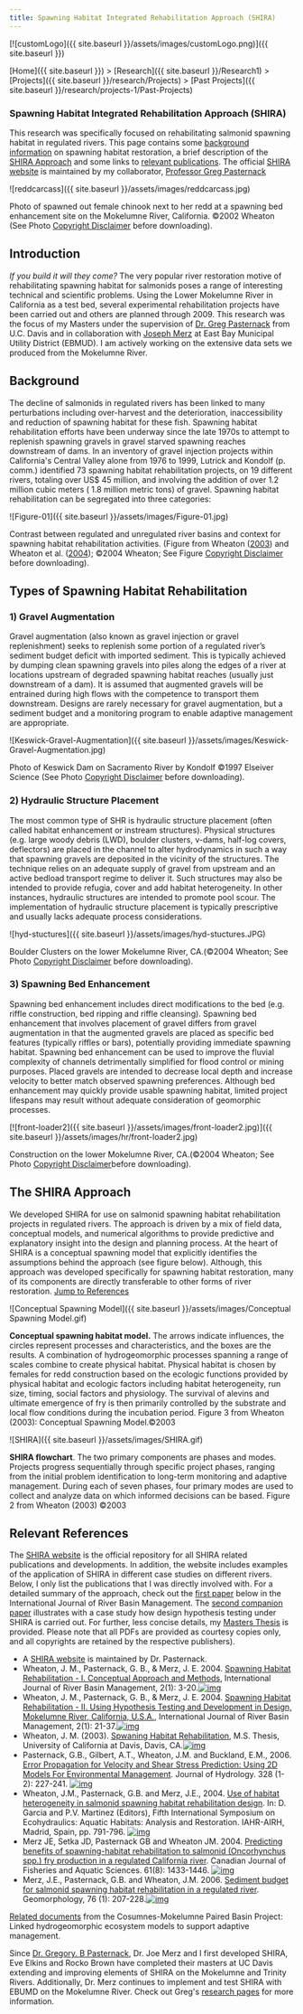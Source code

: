 ```yaml
---
title: Spawning Habitat Integrated Rehabilitation Approach (SHIRA)
---
```




[![customLogo]({{ site.baseurl }}/assets/images/customLogo.png)]({{ site.baseurl }})

[Home]({{ site.baseurl }})‎ > ‎[Research]({{ site.baseurl }}/Research1)‎ > ‎[Projects]({{ site.baseurl }}/research/Projects) > [Past Projects]({{ site.baseurl }}/research/projects-1/Past-Projects)

### Spawning Habitat Integrated Rehabilitation Approach (SHIRA)

This research was specifically focused on rehabilitating salmonid spawning habitat in regulated rivers. This page contains some [background information](http://www.google.com/url?q=http%3A%2F%2Fwww.joewheaton.org.uk%2Fresearch%2Fprojects%2FShira.asp%23s1&sa=D&sntz=1&usg=AFrqEzdcXfDbQuRjbFSLMCw1KUNcYYlQ3A) on spawning habitat restoration, a brief description of the [SHIRA Approach](http://www.google.com/url?q=http%3A%2F%2Fwww.joewheaton.org.uk%2Fresearch%2Fprojects%2FShira.asp%23s3&sa=D&sntz=1&usg=AFrqEzeGhY6vcTLZ3qeY_CASCZR2EpJVsg) and some links to [relevant publications](http://www.google.com/url?q=http%3A%2F%2Fwww.joewheaton.org.uk%2Fresearch%2Fprojects%2FShira.asp%23s4&sa=D&sntz=1&usg=AFrqEzcgY7uI6R_nmwHUZTuXTOMa_sTq6Q). The official [SHIRA website](http://www.google.com/url?q=http%3A%2F%2Fshira.lawr.ucdavis.edu%2F&sa=D&sntz=1&usg=AFrqEzfuqbdXlf_29rmFe2A0eHp94TeJ0A) is maintained by my collaborator, [Professor Greg Pasternack](http://www.google.com/url?q=http%3A%2F%2Fpasternack.ucdavis.edu%2F&sa=D&sntz=1&usg=AFrqEzfFLTYszZUAELHKuTOmtoC_mBfliw)

![reddcarcass]({{ site.baseurl }}/assets/images/reddcarcass.jpg)

Photo of spawned out female chinook next to her redd at a spawning bed enhancement site on the Mokelumne River, California. ©2002 Wheaton (See Photo [Copyright Disclaimer](http://www.google.com/url?q=http%3A%2F%2Fwww.joewheaton.org.uk%2Fresearch%2Fprojects%2FDisclaimer.asp&sa=D&sntz=1&usg=AFrqEzfiplxtFEVC_kN-PGtnbbjMjzGaOw) before downloading).

## Introduction

*If you build it will they come?* The very popular river restoration motive of rehabilitating spawning habitat for salmonids poses a range of interesting technical and scientific problems. Using the Lower Mokelumne River in California as a test bed, several experimental rehabilitation projects have been carried out and others are planned through 2009. This research was the focus of my Masters under the supervision of [Dr. Greg Pasternack](http://www.google.com/url?q=http%3A%2F%2Fwww.joewheaton.org.uk%2Fresearch%2Fprojects%2FShira.asp%23GP&sa=D&sntz=1&usg=AFrqEzcFrszv0hJAh4c-brcVdUTWXnjgkA) from U.C. Davis and in collaboration with [Joseph Merz](http://www.google.com/url?q=http%3A%2F%2Fwww.joewheaton.org.uk%2Fresearch%2Fprojects%2FShira.asp%23JM&sa=D&sntz=1&usg=AFrqEzduJukYjiSYnPY1kudmiYO5nI8fRg) at East Bay Municipal Utility District (EBMUD). I am actively working on the extensive data sets we produced from the Mokelumne River.

## Background

The decline of salmonids in regulated rivers has been linked to many perturbations including over-harvest and the deterioration, inaccessibility and reduction of spawning habitat for these fish. Spawning habitat rehabilitation efforts have been underway since the late 1970s to attempt to replenish spawning gravels in gravel starved spawning reaches downstream of dams. In an inventory of gravel injection projects within California's Central Valley alone from 1976 to 1999, Lutrick and Kondolf (p. comm.) identified 73 spawning habitat rehabilitation projects, on 19 different rivers, totaling over US$ 45 million, and involving the addition of over 1.2 million cubic meters ( 1.8 million metric tons) of gravel. Spawning habitat rehabilitation can be segregated into three categories:

![Figure-01]({{ site.baseurl }}/assets/images/Figure-01.jpg)

Contrast between regulated and unregulated river basins and context for spawning habitat rehabilitation activities. (Figure from Wheaton ([2003](http://www.google.com/url?q=http%3A%2F%2Fwww.joewheaton.org.uk%2FDownloads%2FWheaton-MS-Thesis.pdf&sa=D&sntz=1&usg=AFrqEzdiv-gQ_o5Ghv6Vk-wDnts7Yh2fXA)) and Wheaton et al. ([2004](http://www.google.com/url?q=http%3A%2F%2Fwww.joewheaton.org.uk%2FDownloads%2FWheaton-SHIRA1.pdf&sa=D&sntz=1&usg=AFrqEzftXs_Wm_gtzOVuEaOE_C_mFrPvmg)); ©2004 Wheaton; See Figure [Copyright Disclaimer](http://www.google.com/url?q=http%3A%2F%2Fwww.joewheaton.org.uk%2Fresearch%2Fprojects%2FDisclaimer.asp&sa=D&sntz=1&usg=AFrqEzfiplxtFEVC_kN-PGtnbbjMjzGaOw) before downloading).

## Types of Spawning Habitat Rehabilitation

### 1) Gravel Augmentation

Gravel augmentation (also known as gravel injection or gravel replenishment) seeks to replenish some portion of a regulated river’s sediment budget deficit with imported sediment. This is typically achieved by dumping clean spawning gravels into piles along the edges of a river at locations upstream of degraded spawning habitat reaches (usually just downstream of a dam). It is assumed that augmented gravels will be entrained during high flows with the competence to transport them downstream. Designs are rarely necessary for gravel augmentation, but a sediment budget and a monitoring program to enable adaptive management are appropriate.

![Keswick-Gravel-Augmentation]({{ site.baseurl }}/assets/images/Keswick-Gravel-Augmentation.jpg)

Photo of Keswick Dam on Sacramento River by Kondolf ©1997 Elseiver Science (See Photo [Copyright Disclaimer](http://www.google.com/url?q=http%3A%2F%2Fwww.joewheaton.org.uk%2Fresearch%2Fprojects%2FDisclaimer.asp&sa=D&sntz=1&usg=AFrqEzfiplxtFEVC_kN-PGtnbbjMjzGaOw) before downloading).

### 2) Hydraulic Structure Placement

The most common type of SHR is hydraulic structure placement (often called habitat enhancement or instream structures). Physical structures (e.g. large woody debris (LWD), boulder clusters, v-dams, half-log covers, deflectors) are placed in the channel to alter hydrodynamics in such a way that spawning gravels are deposited in the vicinity of the structures. The technique relies on an adequate supply of gravel from upstream and an active bedload transport regime to deliver it. Such structures may also be intended to provide refugia, cover and add habitat heterogeneity. In other instances, hydraulic structures are intended to promote pool scour. The implementation of hydraulic structure placement is typically prescriptive and usually lacks adequate process considerations.

![hyd-stuctures]({{ site.baseurl }}/assets/images/hyd-stuctures.JPG)

Boulder Clusters on the lower Mokelumne River, CA.(©2004 Wheaton; See Photo [Copyright Disclaimer](http://www.google.com/url?q=http%3A%2F%2Fwww.joewheaton.org.uk%2Fresearch%2Fprojects%2FDisclaimer.asp&sa=D&sntz=1&usg=AFrqEzfiplxtFEVC_kN-PGtnbbjMjzGaOw) before downloading).

### 3) Spawning Bed Enhancement

Spawning bed enhancement includes direct modifications to the bed (e.g. riffle construction, bed ripping and riffle cleansing). Spawning bed enhancement that involves placement of gravel differs from gravel augmentation in that the augmented gravels are placed as specific bed features (typically riffles or bars), potentially providing immediate spawning habitat. Spawning bed enhancement can be used to improve the fluvial complexity of channels detrimentally simplified for flood control or mining purposes. Placed gravels are intended to decrease local depth and increase velocity to better match observed spawning preferences. Although bed enhancement may quickly provide usable spawning habitat, limited project lifespans may result without adequate consideration of geomorphic processes.



[![front-loader2]({{ site.baseurl }}/assets/images/front-loader2.jpg)]({{ site.baseurl }}/assets/images/hr/front-loader2.jpg)

Construction on the lower Mokelumne River, CA.(©2004 Wheaton; See Photo [Copyright Disclaimer](http://www.google.com/url?q=http%3A%2F%2Fwww.joewheaton.org.uk%2Fresearch%2Fprojects%2FDisclaimer.asp&sa=D&sntz=1&usg=AFrqEzfiplxtFEVC_kN-PGtnbbjMjzGaOw)before downloading).

## The SHIRA Approach

We developed SHIRA for use on salmonid spawning habitat rehabilitation projects in regulated rivers. The approach is driven by a mix of field data, conceptual models, and numerical algorithms to provide predictive and explanatory insight into the design and planning process. At the heart of SHIRA is a conceptual spawning model that explicitly identifies the assumptions behind the approach (see figure below). Although, this approach was developed specifically for spawning habitat restoration, many of its components are directly transferable to other forms of river restoration. 
[Jump to References](http://www.google.com/url?q=http%3A%2F%2Fwww.joewheaton.org.uk%2Fresearch%2Fprojects%2FShira.asp%23s4&sa=D&sntz=1&usg=AFrqEzcgY7uI6R_nmwHUZTuXTOMa_sTq6Q)

![Conceptual Spawning Model]({{ site.baseurl }}/assets/images/Conceptual Spawning Model.gif)

**Conceptual spawning habitat model.** The arrows indicate influences, the circles represent processes and characteristics, and the boxes are the results. A combination of hydrogeomorphic processes spanning a range of scales combine to create physical habitat. Physical habitat is chosen by females for redd construction based on the ecologic functions provided by physical habitat and ecologic factors including habitat heterogeneity, run size, timing, social factors and physiology. The survival of alevins and ultimate emergence of fry is then primarily controlled by the substrate and local flow conditions during the incubation period. Figure 3 from Wheaton (2003): Conceptual Spawning Model.©2003

![SHIRA]({{ site.baseurl }}/assets/images/SHIRA.gif)

**SHIRA flowchart**. The two primary components are phases and modes. Projects progress sequentially through specific project phases, ranging from the initial problem identification to long-term monitoring and adaptive management. During each of seven phases, four primary modes are used to collect and analyze data on which informed decisions can be based. Figure 2 from Wheaton (2003) ©2003

## Relevant References

The [SHIRA website](http://www.google.com/url?q=http%3A%2F%2Fshira.lawr.ucdavis.edu%2F&sa=D&sntz=1&usg=AFrqEzfuqbdXlf_29rmFe2A0eHp94TeJ0A) is the official repository for all SHIRA related publications and developments. In addition, the website includes examples of the application of SHIRA in different case studies on different rivers. Below, I only list the publications that I was directly involved with. For a detailed summary of the approach, check out the [first paper](http://www.gis.usu.edu/~jwheaton/Downloads/Wheaton-SHIRA1.pdf) below in the International Journal of River Basin Management. The [second companion paper](http://www.gis.usu.edu/~jwheaton/Downloads/Wheaton-SHIRA2.pdf) illustrates with a case study how design hypothesis testing under SHIRA is carried out. For further, less concise details, my [Masters Thesis](http://www.gis.usu.edu/~jwheaton/Downloads/Wheaton-MS-Thesis.pdf) is provided. Please note that all PDFs are provided as courtesy copies only, and all copyrights are retained by the respective publishers).

- A [SHIRA website](http://shira.lawr.ucdavis.edu/) is maintained by Dr. Pasternack.
- Wheaton, J. M., Pasternack, G. B., & Merz, J. E. 2004. [Spawning Habitat Rehabilitation - I. Conceptual Approach and Methods](http://www.gis.usu.edu/~jwheaton/Downloads/Wheaton-SHIRA1.pdf), International Journal of River Basin Management, 2(1): 3-20.[![img](http://www.joewheaton.org/_/rsrc/1263159968948/Home/research/projects-1/past-projects/spawning-habitat-integrated-rehabilitation-approach-shira-/pdf_icon.gif)](http://www.joewheaton.org/Home/research/projects-1/past-projects/spawning-habitat-integrated-rehabilitation-approach-shira-/pdf_icon.gif?attredirects=0)
- Wheaton, J. M., Pasternack, G. B., & Merz, J. E. 2004. [Spawning Habitat Rehabilitation - II. Using Hypothesis Testing and Development in Design, Mokelumne River, California, U.S.A.](http://www.gis.usu.edu/~jwheaton/Downloads/Wheaton-SHIRA2.pdf), International Journal of River Basin Management, 2(1): 21-37.[![img](http://www.joewheaton.org/_/rsrc/1263159968948/Home/research/projects-1/past-projects/spawning-habitat-integrated-rehabilitation-approach-shira-/pdf_icon.gif)](http://www.joewheaton.org/Home/research/projects-1/past-projects/spawning-habitat-integrated-rehabilitation-approach-shira-/pdf_icon.gif?attredirects=0)
- Wheaton, J. M. (2003). [Spwaning Habitat Rehabilitation](http://www.gis.usu.edu/~jwheaton/Downloads/Wheaton-MS-Thesis.pdf), M.S. Thesis, University of California at Davis, Davis, CA.[![img](http://www.joewheaton.org/_/rsrc/1263159968948/Home/research/projects-1/past-projects/spawning-habitat-integrated-rehabilitation-approach-shira-/pdf_icon.gif)](http://www.joewheaton.org/Home/research/projects-1/past-projects/spawning-habitat-integrated-rehabilitation-approach-shira-/pdf_icon.gif?attredirects=0)
- Pasternack, G.B., Gilbert, A.T., Wheaton, J.M. and Buckland, E.M., 2006. [Error Propagation for Velocity and Shear Stress Prediction: Using 2D Models For Environmental Management](http://www.gis.usu.edu/~jwheaton/Downloads/Mokestress_uncorrectedproof.pdf). Journal of Hydrology. 328 (1-2): 227-241. [![img](http://www.joewheaton.org/_/rsrc/1263159968948/Home/research/projects-1/past-projects/spawning-habitat-integrated-rehabilitation-approach-shira-/pdf_icon.gif)](http://www.joewheaton.org/Home/research/projects-1/past-projects/spawning-habitat-integrated-rehabilitation-approach-shira-/pdf_icon.gif?attredirects=0)
- Wheaton, J.M., Pasternack, G.B. and Merz, J.E., 2004. [Use of habitat heterogeneity in salmonid spawning habitat rehabilitation design](http://www.gis.usu.edu/~jwheaton/Downloads/Wheaton-Ecohyd.pdf). In: D. Garcia and P.V. Martinez (Editors), Fifth International Symposium on Ecohydraulics: Aquatic Habitats: Analysis and Restoration. IAHR-AIRH, Madrid, Spain, pp. 791-796. [![img](http://www.joewheaton.org/_/rsrc/1263159968948/Home/research/projects-1/past-projects/spawning-habitat-integrated-rehabilitation-approach-shira-/pdf_icon.gif)](http://www.joewheaton.org/Home/research/projects-1/past-projects/spawning-habitat-integrated-rehabilitation-approach-shira-/pdf_icon.gif?attredirects=0)
- Merz JE, Setka JD, Pasternack GB and Wheaton JM. 2004. [Predicting benefits of spawning-habitat rehabilitation to salmonid (Oncorhynchus spp.) fry production in a regulated California river](http://www.gis.usu.edu/~jwheaton/Downloads/Survival_Merzetal2004.pdf). Canadian Journal of Fisheries and Aquatic Sciences. 61(8): 1433-1446. [![img](http://www.joewheaton.org/_/rsrc/1263159968948/Home/research/projects-1/past-projects/spawning-habitat-integrated-rehabilitation-approach-shira-/pdf_icon.gif)](http://www.joewheaton.org/Home/research/projects-1/past-projects/spawning-habitat-integrated-rehabilitation-approach-shira-/pdf_icon.gif?attredirects=0)
- Merz, J.E., Pasternack, G.B. and Wheaton, J.M. 2006. [Sediment budget for salmonid spawning habitat rehabilitation in a regulated river](http://www.gis.usu.edu/~jwheaton/Downloads/Merz_Sedbudget.pdf). Geomorphology, 76 (1): 207-228.[![img](http://www.joewheaton.org/_/rsrc/1263159968948/Home/research/projects-1/past-projects/spawning-habitat-integrated-rehabilitation-approach-shira-/pdf_icon.gif)](http://www.joewheaton.org/Home/research/projects-1/past-projects/spawning-habitat-integrated-rehabilitation-approach-shira-/pdf_icon.gif?attredirects=0)

[Related documents](http://www.google.com/url?q=http%3A%2F%2Fwatershed.ucdavis.edu%2Fcrg%2Fprojects_final.html&sa=D&sntz=1&usg=AFrqEzcKgSuRdB8-tWm6q4MZori7e7y6Nw) from the Cosumnes-Mokelumne Paired Basin Project: Linked hydrogeomorphic ecosystem models to support adaptive management.

Since [Dr. Gregory. B Pasternack](mailto:gpast@ucdavis.edu), Dr. Joe Merz and I first developed SHIRA, Eve Elkins and Rocko Brown have completed their masters at UC Davis extending and improving elements of SHIRA on the Mokelumne and Trinity Rivers. Additionally, Dr. Merz continues to implement and test SHIRA with EBUMD on the Mokelumne River. Check out Greg's [research pages](http://www.google.com/url?q=http%3A%2F%2Flawr.ucdavis.edu%2Ffaculty%2Fgpast%2Findex.htm&sa=D&sntz=1&usg=AFrqEzfKL9cPoRqKNvV52ADtrFmOAMql5Q) for more information.